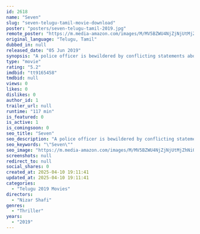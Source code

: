 ```yaml
---
id: 2618
name: "Seven"
slug: "seven-telugu-tamil-movie-download"
poster: "posters/seven-telugu-tamil-2019.jpg"
remote_poster: "https://m.media-amazon.com/images/M/MV5BZWU4NjZjNjUtMjZhNi00MTI2LTlmN2YtYWE3NjNmMDZiYTMzXkEyXkFqcGc@._V1_SX300.jpg"
original_language: "Telugu, Tamil"
dubbed_in: null
released_date: "05 Jun 2019"
synopsis: "A police officer is bewildered by conflicting statements about Karthik's identity. Several young women seem to share a mysterious connection with him. An old man claims to know Karthik as Krishnamurthy, who died thirty years ago."
type: "movie"
rating: "5.2"
imdbid: "tt9165458"
tmdbid: null
views: 0
likes: 0
dislikes: 0
author_id: 1
trailer_url: null
runtime: "117 min"
is_featured: 0
is_active: 1
is_comingsoon: 0
seo_title: "Seven"
seo_description: "A police officer is bewildered by conflicting statements about Karthik's identity. Several young women seem to share a mysterious connection with him. An old man claims to know Karthik as Krishnamurthy, who died thirty years ago."
seo_keywords: "\"Seven\""
seo_image: "https://m.media-amazon.com/images/M/MV5BZWU4NjZjNjUtMjZhNi00MTI2LTlmN2YtYWE3NjNmMDZiYTMzXkEyXkFqcGc@._V1_SX300.jpg"
screenshots: null
redirect_to: null
social_shares: 0
created_at: 2025-04-10 19:11:41
updated_at: 2025-04-10 19:11:41
categories:
  - "Telugu 2019 Movies"
directors:
  - "Nizar Shafi"
genres:
  - "Thriller"
years:
  - "2019"
---
```

